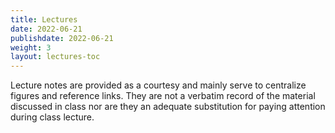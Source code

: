 ```yaml
---
title: Lectures
date: 2022-06-21
publishdate: 2022-06-21
weight: 3
layout: lectures-toc
---
```


Lecture notes are provided as a courtesy and mainly serve to centralize figures and reference links. They are not a verbatim record of the material discussed in class nor are they an adequate substitution for paying attention during class lecture.
